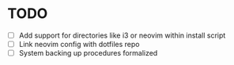 # TODO

- [ ] Add support for directories like i3 or neovim within install script
- [ ] Link neovim config with dotfiles repo
- [ ] System backing up procedures formalized

